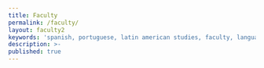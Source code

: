 ```yaml
---
title: Faculty
permalink: /faculty/
layout: faculty2
keywords: 'spanish, portuguese, latin american studies, faculty, languages'
description: >- 
published: true
---
```

